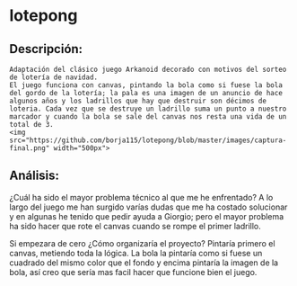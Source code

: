 # lotepong
## Descripción:
    Adaptación del clásico juego Arkanoid decorado con motivos del sorteo de lotería de navidad.
    El juego funciona con canvas, pintando la bola como si fuese la bola del gordo de la lotería; la pala es una imagen de un anuncio de hace algunos años y los ladrillos que hay que destruir son décimos de loteria. Cada vez que se destruye un ladrillo suma un punto a nuestro marcador y cuando la bola se sale del canvas nos resta una vida de un total de 3. 
    <img src="https://github.com/borja115/lotepong/blob/master/images/captura-final.png" width="500px">

## Análisis:
¿Cuál ha sido el mayor problema técnico al que me he enfrentado? A lo largo del juego me han surgido varías dudas que me ha costado solucionar y en algunas he tenido que pedir ayuda a Giorgio; pero el mayor problema ha sido hacer que rote el canvas cuando se rompe el primer ladrillo.

Si empezara de cero ¿Cómo organizaría el proyecto? Pintaría primero el canvas, metiendo toda la lógica. La bola la pintaría como si fuese un cuadrado del mismo color que el fondo y encima pintaría la imagen de la bola, así creo que sería mas facil hacer que funcione bien el juego.